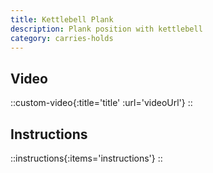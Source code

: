 ```yaml
---
title: Kettlebell Plank
description: Plank position with kettlebell
category: carries-holds
---
```


## Video

::custom-video{:title='title' :url='videoUrl'}
::

## Instructions

::instructions{:items='instructions'}
::
